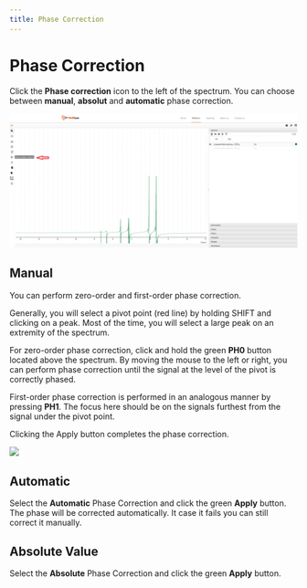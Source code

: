 ```yaml
---
title: Phase Correction
---
```


# Phase Correction

Click the **Phase correction** icon to the left of the spectrum. You can choose between **manual**, **absolut** and **automatic** phase correction.

![](./Phase_correction1.svg)

## Manual

You can perform zero-order and first-order phase correction.

Generally, you will select a pivot point (red line) by holding SHIFT and clicking on a peak. Most of the time, you will select a large peak on an extremity of the spectrum.

For zero-order phase correction, click and hold the green **PH0** button located above the spectrum. By moving the mouse to the left or right, you can perform phase correction until the signal at the level of the pivot is correctly phased.

First-order phase correction is performed in an analogous manner by pressing **PH1**. The focus here should be on the signals furthest from the signal under the pivot point.

Clicking the Apply button completes the phase correction.

![](./phase_correction.gif)

## Automatic

Select the **Automatic** Phase Correction and click the green **Apply** button. The phase will be corrected automatically. It case it fails you can still correct it manually.

## Absolute Value

Select the **Absolute** Phase Correction and click the green **Apply** button.
